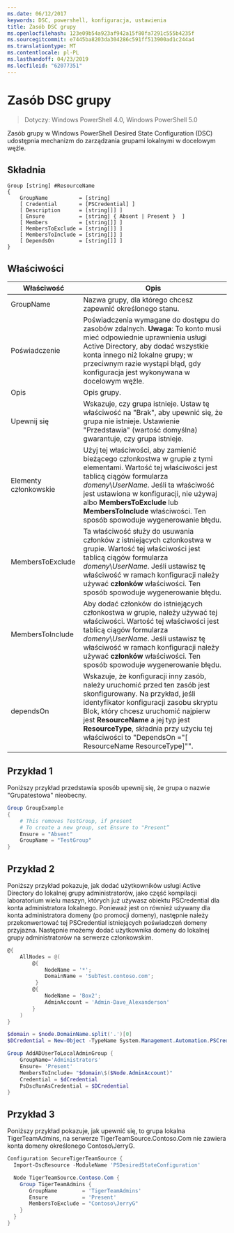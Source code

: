```yaml
---
ms.date: 06/12/2017
keywords: DSC, powershell, konfiguracja, ustawienia
title: Zasób DSC grupy
ms.openlocfilehash: 123e09b54a923af942a15f80fa7291c555b4235f
ms.sourcegitcommit: e7445ba8203da304286c591ff513900ad1c244a4
ms.translationtype: MT
ms.contentlocale: pl-PL
ms.lasthandoff: 04/23/2019
ms.locfileid: "62077351"
---
```

# <a name="dsc-group-resource"></a>Zasób DSC grupy

> Dotyczy: Windows PowerShell 4.0, Windows PowerShell 5.0

Zasób grupy w Windows PowerShell Desired State Configuration (DSC) udostępnia mechanizm do zarządzania grupami lokalnymi w docelowym węźle.

## <a name="syntax"></a>Składnia

```
Group [string] #ResourceName
{
    GroupName          = [string]
    [ Credential       = [PSCredential] ]
    [ Description      = [string[]] ]
    [ Ensure           = [string] { Absent | Present }  ]
    [ Members          = [string[]] ]
    [ MembersToExclude = [string[]] ]
    [ MembersToInclude = [string[]] ]
    [ DependsOn        = [string[]] ]
}
```

## <a name="properties"></a>Właściwości

|  Właściwość  |  Opis   |
|---|---|
| GroupName| Nazwa grupy, dla którego chcesz zapewnić określonego stanu.|
| Poświadczenie| Poświadczenia wymagane do dostępu do zasobów zdalnych. **Uwaga**: To konto musi mieć odpowiednie uprawnienia usługi Active Directory, aby dodać wszystkie konta innego niż lokalne grupy; w przeciwnym razie wystąpi błąd, gdy konfiguracja jest wykonywana w docelowym węźle.
| Opis| Opis grupy.|
| Upewnij się| Wskazuje, czy grupa istnieje. Ustaw tę właściwość na "Brak", aby upewnić się, że grupa nie istnieje. Ustawienie "Przedstawia" (wartość domyślna) gwarantuje, czy grupa istnieje.|
| Elementy członkowskie| Użyj tej właściwości, aby zamienić bieżącego członkostwa w grupie z tymi elementami. Wartość tej właściwości jest tablicą ciągów formularza *domeny*\\*UserName*. Jeśli ta właściwość jest ustawiona w konfiguracji, nie używaj albo **MembersToExclude** lub **MembersToInclude** właściwości. Ten sposób spowoduje wygenerowanie błędu.|
| MembersToExclude| Ta właściwość służy do usuwania członków z istniejących członkostwa w grupie. Wartość tej właściwości jest tablicą ciągów formularza *domeny*\\*UserName*. Jeśli ustawisz tę właściwość w ramach konfiguracji należy używać **członków** właściwości. Ten sposób spowoduje wygenerowanie błędu.|
| MembersToInclude| Aby dodać członków do istniejących członkostwa w grupie, należy używać tej właściwości. Wartość tej właściwości jest tablicą ciągów formularza *domeny*\\*UserName*. Jeśli ustawisz tę właściwość w ramach konfiguracji należy używać **członków** właściwości. Ten sposób spowoduje wygenerowanie błędu.|
| dependsOn | Wskazuje, że konfiguracji inny zasób, należy uruchomić przed ten zasób jest skonfigurowany. Na przykład, jeśli identyfikator konfiguracji zasobu skryptu Blok, który chcesz uruchomić najpierw jest __ResourceName__ a jej typ jest __ResourceType__, składnia przy użyciu tej właściwości to "DependsOn ="[ ResourceName ResourceType]"".|

## <a name="example-1"></a>Przykład 1

Poniższy przykład przedstawia sposób upewnij się, że grupa o nazwie "Grupatestowa" nieobecny.

```powershell
Group GroupExample
{
    # This removes TestGroup, if present
    # To create a new group, set Ensure to "Present“
    Ensure = "Absent"
    GroupName = "TestGroup"
}
```

## <a name="example-2"></a>Przykład 2

Poniższy przykład pokazuje, jak dodać użytkowników usługi Active Directory do lokalnej grupy administratorów, jako część kompilacji laboratorium wielu maszyn, których już używasz obiektu PSCredential dla konta administratora lokalnego.
Ponieważ jest on również używany dla konta administratora domeny (po promocji domeny), następnie należy przekonwertować tej PSCredential istniejących poświadczeń domeny przyjazna.
Następnie możemy dodać użytkownika domeny do lokalnej grupy administratorów na serwerze członkowskim.

```powershell
@{
    AllNodes = @(
        @{
            NodeName = '*';
            DomainName = 'SubTest.contoso.com';
         }
        @{
            NodeName = 'Box2';
            AdminAccount = 'Admin-Dave_Alexanderson'
        }
    )
}

$domain = $node.DomainName.split('.')[0]
$DCredential = New-Object -TypeName System.Management.Automation.PSCredential -ArgumentList ("$domain\$($credential.Username)", $Credential.Password)

Group AddADUserToLocalAdminGroup {
    GroupName='Administrators'
    Ensure= 'Present'
    MembersToInclude= "$domain\$($Node.AdminAccount)"
    Credential = $dCredential
    PsDscRunAsCredential = $DCredential
}
```

## <a name="example-3"></a>Przykład 3

Poniższy przykład pokazuje, jak upewnić się, to grupa lokalna TigerTeamAdmins, na serwerze TigerTeamSource.Contoso.Com nie zawiera konta domeny określonego Contoso\JerryG.

```powershell
Configuration SecureTigerTeamSource {
  Import-DscResource -ModuleName 'PSDesiredStateConfiguration'

  Node TigerTeamSource.Contoso.Com {
    Group TigerTeamAdmins {
       GroupName        = 'TigerTeamAdmins'
       Ensure           = 'Present'
       MembersToExclude = "Contoso\JerryG"
    }
  }
}
```